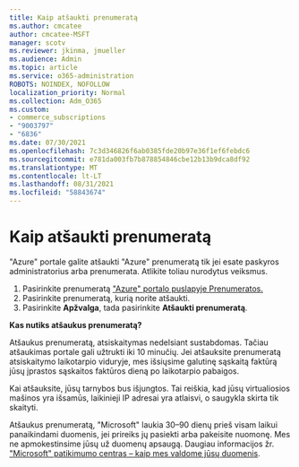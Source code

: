 ```yaml
---
title: Kaip atšaukti prenumeratą
ms.author: cmcatee
author: cmcatee-MSFT
manager: scotv
ms.reviewer: jkinma, jmueller
ms.audience: Admin
ms.topic: article
ms.service: o365-administration
ROBOTS: NOINDEX, NOFOLLOW
localization_priority: Normal
ms.collection: Adm_O365
ms.custom:
- commerce_subscriptions
- "9003797"
- "6836"
ms.date: 07/30/2021
ms.openlocfilehash: 7c3d346826f6ab0385fde20b97e36f1ef6febdc6
ms.sourcegitcommit: e781da003fb7b878854846cbe12b13b9dca8df92
ms.translationtype: MT
ms.contentlocale: lt-LT
ms.lasthandoff: 08/31/2021
ms.locfileid: "58843674"
---
```

# <a name="how-to-cancel-a-subscription"></a>Kaip atšaukti prenumeratą

"Azure" portale galite atšaukti "Azure" prenumeratą tik jei esate paskyros administratorius arba prenumerata. Atlikite toliau nurodytus veiksmus.

1. Pasirinkite prenumeratą ["Azure" portalo puslapyje Prenumeratos.](https://ms.portal.azure.com/#blade/Microsoft_Azure_Billing/SubscriptionsBlade)
2. Pasirinkite prenumeratą, kurią norite atšaukti.
3. Pasirinkite **Apžvalga**, tada pasirinkite **Atšaukti prenumeratą**.

**Kas nutiks atšaukus prenumeratą?**

Atšaukus prenumeratą, atsiskaitymas nedelsiant sustabdomas. Tačiau atšaukimas portale gali užtrukti iki 10 minučių. Jei atšauksite prenumeratą atsiskaitymo laikotarpio viduryje, mes išsiųsime galutinę sąskaitą faktūrą jūsų įprastos sąskaitos faktūros dieną po laikotarpio pabaigos.

Kai atšauksite, jūsų tarnybos bus išjungtos. Tai reiškia, kad jūsų virtualiosios mašinos yra išsamūs, laikinieji IP adresai yra atlaisvi, o saugykla skirta tik skaityti.

Atšaukus prenumeratą, "Microsoft" laukia 30–90 dienų prieš visam laikui panaikindami duomenis, jei prireiks jų pasiekti arba pakeisite nuomonę. Mes ne apmokestinsime jūsų už duomenų apsaugą. Daugiau informacijos žr. ["Microsoft" patikimumo centras – kaip mes valdome jūsų duomenis](https://www.microsoft.com/trust-center/privacy/data-management#leave).

